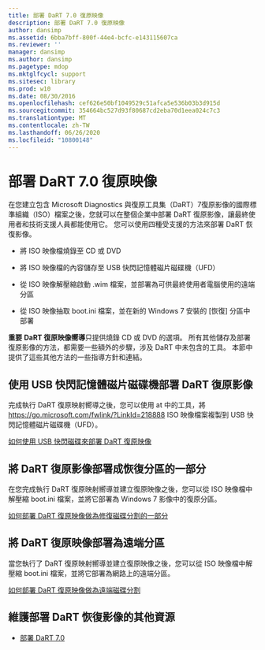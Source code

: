 ```yaml
---
title: 部署 DaRT 7.0 復原映像
description: 部署 DaRT 7.0 復原映像
author: dansimp
ms.assetid: 6bba7bff-800f-44e4-bcfc-e143115607ca
ms.reviewer: ''
manager: dansimp
ms.author: dansimp
ms.pagetype: mdop
ms.mktglfcycl: support
ms.sitesec: library
ms.prod: w10
ms.date: 08/30/2016
ms.openlocfilehash: cef626e50bf1049529c51afca5e536b03b3d915d
ms.sourcegitcommit: 354664bc527d93f80687cd2eba70d1eea024c7c3
ms.translationtype: MT
ms.contentlocale: zh-TW
ms.lasthandoff: 06/26/2020
ms.locfileid: "10800148"
---
```

# 部署 DaRT 7.0 復原映像


在您建立包含 Microsoft Diagnostics 與復原工具集（DaRT）7復原影像的國際標準組織（ISO）檔案之後，您就可以在整個企業中部署 DaRT 復原影像，讓最終使用者和技術支援人員都能使用它。 您可以使用四種受支援的方法來部署 DaRT 恢復影像。

-   將 ISO 映像檔燒錄至 CD 或 DVD

-   將 ISO 映像檔的內容儲存至 USB 快閃記憶體磁片磁碟機（UFD）

-   從 ISO 映像解壓縮啟動 .wim 檔案，並部署為可供最終使用者電腦使用的遠端分區

-   從 ISO 映像抽取 boot.ini 檔案，並在新的 Windows 7 安裝的 [恢復] 分區中部署

**重要** **DaRT 復原映像嚮導**只提供燒錄 CD 或 DVD 的選項。 所有其他儲存及部署復原影像的方法，都需要一些額外的步驟，涉及 DaRT 中未包含的工具。 本節中提供了這些其他方法的一些指導方針和連結。

 

## 使用 USB 快閃記憶體磁片磁碟機部署 DaRT 復原影像


完成執行 DaRT 復原映射嚮導之後，您可以使用 at 中的工具，將 <https://go.microsoft.com/fwlink/?LinkId=218888> ISO 映像檔案複製到 USB 快閃記憶體磁片磁碟機（UFD）。

[如何使用 USB 快閃磁碟來部署 DaRT 復原映像](how-to-deploy-the-dart-recovery-image-using-a-usb-flash-drive-dart-7.md)

## 將 DaRT 復原影像部署成恢復分區的一部分


在您完成執行 DaRT 復原映射嚮導並建立復原映像之後，您可以從 ISO 映像檔中解壓縮 boot.ini 檔案，並將它部署為 Windows 7 影像中的復原分區。

[如何部署 DaRT 復原映像做為修復磁碟分割的一部分](how-to-deploy-the-dart-recovery-image-as-part-of-a-recovery-partition-dart-7.md)

## 將 DaRT 復原映像部署為遠端分區


當您執行了 DaRT 復原映射嚮導並建立復原映像之後，您可以從 ISO 映像檔中解壓縮 boot.ini 檔案，並將它部署為網路上的遠端分區。

[如何部署 DaRT 復原映像做為遠端磁碟分割](how-to-deploy-the-dart-recovery-image-as-a-remote-partition-dart-7.md)

## 維護部署 DaRT 恢復影像的其他資源


-   [部署 DaRT 7.0](deploying-dart-70-new-ia.md)

 

 





